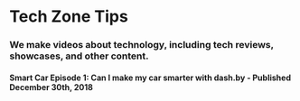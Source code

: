 # Tech Zone Tips
### We make videos about technology, including tech reviews, showcases, and other content.
#### Smart Car Episode 1: Can I make my car smarter with dash.by - Published December 30th, 2018
